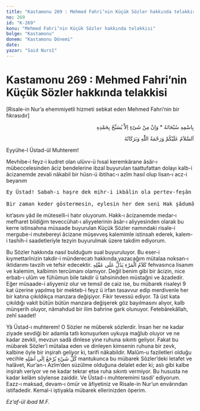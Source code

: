 ```yaml
---
title: "Kastamonu 269 : Mehmed Fahri’nin Küçük Sözler hakkında telakkisi"
no: 269
id: "K-269"
konu: "Mehmed Fahri’nin Küçük Sözler hakkında telakkisi"
bolge: "Kastamonu"
donem: "Kastamonu Dönemi"
date: 
yazar: "Said Nursî"
---
```


# Kastamonu 269 : Mehmed Fahri’nin Küçük Sözler hakkında telakkisi

<p class="takdim">[Risale-in Nur’a ehemmiyetli hizmeti sebkat eden Mehmed Fahri’nin bir fıkrasıdır]</p>

<p class="arabic" dir="rtl" title="Meal: “Subhân Allah’ın adıyla” * “Hiçbir şey yoktur ki O'nu hamd ile tesbih etmesin” [İsrâ 17:44]">بِاسْمِهِ سُبْحَانَهُ * وَاِنْ مِنْ شَىْءٍ اِلاَّ يُسَبِّحُ بِحَمْدِهِ</p>

<p class="arabic" dir="rtl" title="Meal: “Allah’ın selâmı, rahmeti ve bereketleri, üzerinize olsun.”">اَلسَّلاَمُ عَلَيْكُمْ وَرَحْمَةُ اللّٰهِ وَبَرَكَاتُهُ</p>

Eyyühe-l Üstad-ül Muhterem!

Mevhibe-i feyz-i kudret olan ulüvv-ü hısal keremkârane âsâr-ı mübeccelesinden âciz bendelerine ibzal buyurulan taattufattan dolayı kalb-i âcizanemde zevali nâkabil bir hüsn-ü ibtihac-ı azîm hasıl olup lisan-ı acz-i beyanım

<pre>
Ey Üstad! Sabah-ı haşre dek mihr-i ikbâlin ola pertev-feşân
 
Bir zaman keder göstermesin, eylesin her dem seni Hak şâdumân
</pre>

kıt’asını yâd ile müteselli-i hatır oluyorum. Hakk-ı âcizanemde medar-ı mefharet bildiğim teveccühat-ı aliyyelerinin âsâr-ı aliyyesinden olarak bu kerre istinsahına müsaade buyurulan Küçük Sözler namındaki risale-i mergube-i mutebereyi âcizane müşevveş kalemimle istinsah ederek, kalem-i tashih-i saadetleriyle tezyin buyurulmak üzere takdim ediyorum.

Bu Sözler hakkında nasıl bulduğum sual buyuruluyor. Bu eser-i kıymettarînizin takdir-i münderecatı hakkında yazacağım mütalaa noksan-ı iktidarımı tavzih ve tefsir edecektir. <span class="arabic" dir="rtl" title="Meal: “Kişinin kelamı, aklî mertebesine delalet eder.”">كَلاَمُ الْمَرْءِ يَدُلُّ عَلٰى عَقْلِهِ</span> fehvasınca lisanım ve kalemim, kalbimin tercümanı olamıyor. Değil benim gibi bir âcizin, nice erbab-ı ulûm ve fühûmun bile takdir ü tahsininden müstağni ve âzadedir. Eğer müsaade-i aliyyeniz olur ve temsil de caiz ise, bu mübarek risaleyi 9 kat üzerine yapılmış bir mekteb-i feyz ü irfan tasavvur edip merdivenle her bir katına çıkıldıkça manzara değişiyor. Fikir tevessü ediyor. Tâ üst kata çıkıldığı vakit bütün bütün manzara değişerek göz bayılmasını alıyor, kalb münşerih oluyor, nâmahdud bir ilim bahrine gark olunuyor. Fetebârekâllah, zehî saadet!

Yâ Üstad-ı muhterem! O Sözler ne müberek sözlerdir. İnsan her ne kadar ziyade sevdiği bir adamla tatlı konuşurken uykuya mağlub oluyor ve ne kadar zevkli, mevzun sadâ dinlese yine ruhuna sıkıntı geliyor. Fakat bu mübarek Sözler’i mütalaa eden ve dinleyen kimsenin ruhuna bir zevk, kalbine öyle bir inşirah geliyor ki, tarifi nâkabildir. Malûm-u faziletleri olduğu vecihle <span class="arabic" dir="rtl" title="Meal: “Herşey kendi aslına döndürülür.”">كُلُّ شَيْءٍ يُرْجَعُ اِلٰى اَصْلِهِ</span> mantukunca bu mübarek Sözler’deki letafet ve halâvet, Kur’an-ı Azîm’den süzülme olduğuna delalet eder ki; aslı gibi kalbe inşirah veriyor ve ne kadar tekrar etse ruha sıkıntı vermiyor. Bu hususta ne kadar kelâm söylense zaiddir. Ve Üstad-ı muhteremimi tasdi’ ediyorum. Eazz-ı maksad, devam-ı ömür ve âfiyetiniz ve Risale-in Nur’un envârından istifadedir. Kemal-i iştiyakla mübarek ellerinizden öperim.

*Ez’af-ül ibad M.F.*
